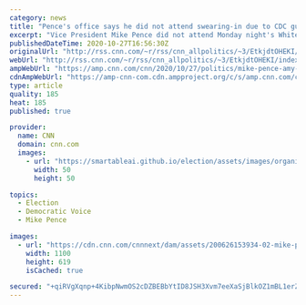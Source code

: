 ```yaml
---
category: news
title: "Pence's office says he did not attend swearing-in due to CDC guidelines"
excerpt: "Vice President Mike Pence did not attend Monday night's White House swearing-in ceremony for Supreme Court Justice Amy Coney Barrett because he was adhering to US Centers for Disease Control and Prevention guidelines to prevent the spread of the coronavirus, an administration official told CNN.\n    \n"
publishedDateTime: 2020-10-27T16:56:30Z
originalUrl: "http://rss.cnn.com/~r/rss/cnn_allpolitics/~3/EtkjdtOHEKI/index.html"
webUrl: "http://rss.cnn.com/~r/rss/cnn_allpolitics/~3/EtkjdtOHEKI/index.html"
ampWebUrl: "https://amp.cnn.com/cnn/2020/10/27/politics/mike-pence-amy-coney-barrett-ceremony/index.html"
cdnAmpWebUrl: "https://amp-cnn-com.cdn.ampproject.org/c/s/amp.cnn.com/cnn/2020/10/27/politics/mike-pence-amy-coney-barrett-ceremony/index.html"
type: article
quality: 185
heat: 185
published: true

provider:
  name: CNN
  domain: cnn.com
  images:
    - url: "https://smartableai.github.io/election/assets/images/organizations/cnn.com-50x50.jpg"
      width: 50
      height: 50

topics:
  - Election
  - Democratic Voice
  - Mike Pence

images:
  - url: "https://cdn.cnn.com/cnnnext/dam/assets/200626153934-02-mike-pence-06-26-2020-super-tease.jpg"
    width: 1100
    height: 619
    isCached: true

secured: "+qiRVgXqnp+4KibpNwmOS2cDZBEBbYtID8JSH3Xvm7eeXaSjBlkOZ1mBL1erZgiK3ildZ5FN6SsnH3118kArXAUJnK/Lcuj/sKUUrzifkehN6JwrcAeyYlldfl8kqHlTcD6BhWoRk2oCFEG4tgBNZqVxfOhqAgpHfh3rgEtlprsChbxVXqwEH8TBoMBHfOPPyMMTE16vVALouBQ4H1ZMKCas5Qq3TVRsmc1Om9uX1RrNTLq2OSBaBGSIypD2uuWKDSJTqElBkc5mn+2EBnbk5XCrvBhAUV95fNMDbI1UP8hrpVEivsEIkQ3+Xe+JJxgrfdfTYYzfGbHTgXPOT4KxoyVLEsx43/DgR1AykhlBPlo=;9BPN3O5ZDEB8oLvXFU+8VA=="
---
```


